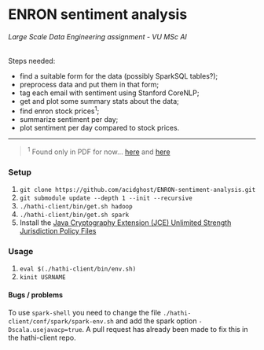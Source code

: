 # ENRON sentiment analysis
###### Large Scale Data Engineering assignment - VU MSc AI

Steps needed:
- find a suitable form for the data (possibly SparkSQL tables?);
- preprocess data and put them in that form;
- tag each email with sentiment using Stanford CoreNLP;
- get and plot some summary stats about the data;
- find enron stock prices<sup>1</sup>;
- summarize sentiment per day;
- plot sentiment per day compared to stock prices.

---

> <sup>1</sup> Found only in PDF for now... [here](http://law2.umkc.edu/faculty/projects/ftrials/enron/enronstockchart.pdf) and [here](http://www.gilardi.com/pdf/enro13ptable.pdf)


### Setup
1. `git clone https://github.com/acidghost/ENRON-sentiment-analysis.git`  
2. `git submodule update --depth 1 --init --recursive`  
3. `./hathi-client/bin/get.sh hadoop`  
4. `./hathi-client/bin/get.sh spark`
5. Install the [Java Cryptography Extension (JCE) Unlimited Strength Jurisdiction Policy Files](http://www.oracle.com/technetwork/java/javase/downloads/jce-7-download-432124.html)

### Usage
1. `eval $(./hathi-client/bin/env.sh)`
2. `kinit USRNAME`

#### Bugs / problems
To use `spark-shell` you need to change the file `./hathi-client/conf/spark/spark-env.sh` and add the spark option `-Dscala.usejavacp=true`.
A pull request has already been made to fix this in the hathi-client repo.



